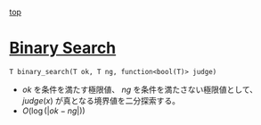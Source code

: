 [top](../README.md)

# [Binary Search](./bins.hpp)

`T binary_search(T ok, T ng, function<bool(T)> judge)`
- $ok$ を条件を満たす極限値、 $ng$ を条件を満たさない極限値として、 $judge(x)$ が真となる境界値を二分探索する。
- $O(\log(|ok-ng|))$
